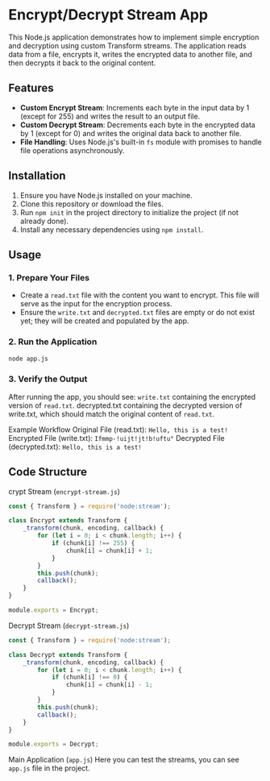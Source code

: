 # Encrypt/Decrypt Stream App

This Node.js application demonstrates how to implement simple encryption and decryption using custom Transform streams. The application reads data from a file, encrypts it, writes the encrypted data to another file, and then decrypts it back to the original content.

## Features

- **Custom Encrypt Stream**: Increments each byte in the input data by 1 (except for 255) and writes the result to an output file.
- **Custom Decrypt Stream**: Decrements each byte in the encrypted data by 1 (except for 0) and writes the original data back to another file.
- **File Handling**: Uses Node.js's built-in `fs` module with promises to handle file operations asynchronously.

## Installation

1. Ensure you have Node.js installed on your machine.
2. Clone this repository or download the files.
3. Run `npm init` in the project directory to initialize the project (if not already done).
4. Install any necessary dependencies using `npm install`.

## Usage

### 1. Prepare Your Files

- Create a `read.txt` file with the content you want to encrypt. This file will serve as the input for the encryption process.
- Ensure the `write.txt` and `decrypted.txt` files are empty or do not exist yet; they will be created and populated by the app.

### 2. Run the Application

```bash
node app.js
```

### 3. Verify the Output
After running the app, you should see:
`write.txt` containing the encrypted version of `read.txt`.
decrypted.txt containing the decrypted version of write.txt, which should match the original content of `read.txt`.

Example Workflow
Original File (read.txt): `Hello, this is a test!`
Encrypted File (write.txt): `Ifmmp-!uijt!jt!b!uftu"`
Decrypted File (decrypted.txt): `Hello, this is a test!`

## Code Structure
crypt Stream (`encrypt-stream.js`)
```javascript
const { Transform } = require('node:stream');

class Encrypt extends Transform {
    _transform(chunk, encoding, callback) {
        for (let i = 0; i < chunk.length; i++) {
            if (chunk[i] !== 255) {
                chunk[i] = chunk[i] + 1;
            }
        }
        this.push(chunk);
        callback();
    }
}

module.exports = Encrypt;
```

Decrypt Stream (`decrypt-stream.js`)
```javascript
const { Transform } = require('node:stream');

class Decrypt extends Transform {
    _transform(chunk, encoding, callback) {
        for (let i = 0; i < chunk.length; i++) {
            if (chunk[i] !== 0) {
                chunk[i] = chunk[i] - 1;
            }
        }
        this.push(chunk);
        callback();
    }
}

module.exports = Decrypt;
```

Main Application (`app.js`)
Here you can test the streams, you can see `app.js` file in the project.